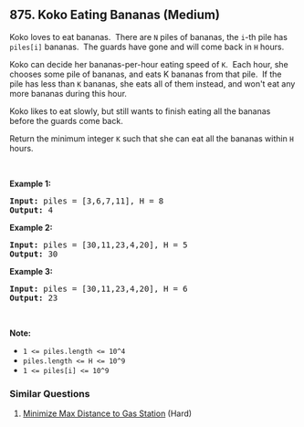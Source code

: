 <!--|This file generated by command(leetcode description); DO NOT EDIT.    |-->
<!--+----------------------------------------------------------------------+-->
<!--|@author    Openset <openset.wang@gmail.com>                           |-->
<!--|@link      https://github.com/openset                                 |-->
<!--|@home      https://github.com/openset/leetcode                        |-->
<!--+----------------------------------------------------------------------+-->

## 875. Koko Eating Bananas (Medium)

<p>Koko loves to eat bananas.&nbsp; There are <code>N</code>&nbsp;piles of bananas, the <code>i</code>-th&nbsp;pile has <code>piles[i]</code> bananas.&nbsp; The guards have gone and will come back in <code>H</code> hours.</p>

<p>Koko can decide her bananas-per-hour eating speed of <code>K</code>.&nbsp; Each hour, she chooses some pile of bananas, and eats K bananas from that pile.&nbsp; If the pile has less than <code>K</code> bananas, she eats all of them instead, and won&#39;t eat any more bananas during this hour.</p>

<p>Koko likes to eat slowly, but still wants to finish eating all the bananas before the guards come back.</p>

<p>Return the minimum integer <code>K</code> such that she can eat all the bananas within <code>H</code> hours.</p>

<p>&nbsp;</p>

<ul>
</ul>

<div>
<p><strong>Example 1:</strong></p>

<pre>
<strong>Input: </strong>piles = <span id="example-input-1-1">[3,6,7,11]</span>, H = <span id="example-input-1-2">8</span>
<strong>Output: </strong><span id="example-output-1">4</span>
</pre>

<div>
<p><strong>Example 2:</strong></p>

<pre>
<strong>Input: </strong>piles = <span id="example-input-2-1">[30,11,23,4,20]</span>, H = <span id="example-input-2-2">5</span>
<strong>Output: </strong><span id="example-output-2">30</span>
</pre>

<div>
<p><strong>Example 3:</strong></p>

<pre>
<strong>Input: </strong>piles = <span id="example-input-3-1">[30,11,23,4,20]</span>, H = <span id="example-input-3-2">6</span>
<strong>Output: </strong><span id="example-output-3">23</span>
</pre>

<p>&nbsp;</p>

<p><strong>Note:</strong></p>

<ul>
	<li><code>1 &lt;= piles.length &lt;= 10^4</code></li>
	<li><code>piles.length &lt;= H &lt;= 10^9</code></li>
	<li><code>1 &lt;= piles[i] &lt;= 10^9</code></li>
</ul>
</div>
</div>
</div>


### Similar Questions
  1. [Minimize Max Distance to Gas Station](https://github.com/openset/leetcode/tree/master/problems/minimize-max-distance-to-gas-station) (Hard)
